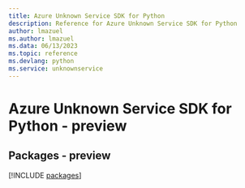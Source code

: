 ```yaml
---
title: Azure Unknown Service SDK for Python
description: Reference for Azure Unknown Service SDK for Python
author: lmazuel
ms.author: lmazuel
ms.data: 06/13/2023
ms.topic: reference
ms.devlang: python
ms.service: unknownservice
---
```

# Azure Unknown Service SDK for Python - preview
## Packages - preview
[!INCLUDE [packages](unknown-service-index.md)]